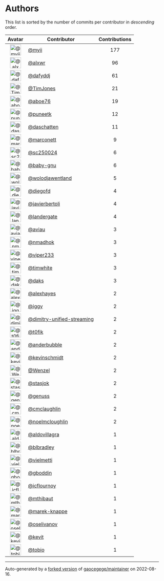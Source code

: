# Authors

This list is sorted by the number of commits per contributor in _descending_ order.

Avatar|Contributor|Contributions
:-:|---|:-:
<img class='float-left rounded-1' src='https://avatars.githubusercontent.com/u/10231489?v=4' width='36' height='36' alt='@myii'>|[@myii](https://github.com/myii)|177
<img class='float-left rounded-1' src='https://avatars.githubusercontent.com/u/1920805?v=4' width='36' height='36' alt='@alxwr'>|[@alxwr](https://github.com/alxwr)|96
<img class='float-left rounded-1' src='https://avatars.githubusercontent.com/u/4195158?v=4' width='36' height='36' alt='@dafyddj'>|[@dafyddj](https://github.com/dafyddj)|61
<img class='float-left rounded-1' src='https://avatars.githubusercontent.com/u/113170?v=4' width='36' height='36' alt='@TimJones'>|[@TimJones](https://github.com/TimJones)|21
<img class='float-left rounded-1' src='https://avatars.githubusercontent.com/u/1800660?v=4' width='36' height='36' alt='@aboe76'>|[@aboe76](https://github.com/aboe76)|19
<img class='float-left rounded-1' src='https://avatars.githubusercontent.com/u/528061?v=4' width='36' height='36' alt='@puneetk'>|[@puneetk](https://github.com/puneetk)|12
<img class='float-left rounded-1' src='https://avatars.githubusercontent.com/u/2094680?v=4' width='36' height='36' alt='@daschatten'>|[@daschatten](https://github.com/daschatten)|11
<img class='float-left rounded-1' src='https://avatars.githubusercontent.com/u/3315507?v=4' width='36' height='36' alt='@marconett'>|[@marconett](https://github.com/marconett)|9
<img class='float-left rounded-1' src='https://avatars.githubusercontent.com/u/8792243?v=4' width='36' height='36' alt='@sc250024'>|[@sc250024](https://github.com/sc250024)|6
<img class='float-left rounded-1' src='https://avatars.githubusercontent.com/u/1233212?v=4' width='36' height='36' alt='@baby-gnu'>|[@baby-gnu](https://github.com/baby-gnu)|6
<img class='float-left rounded-1' src='https://avatars.githubusercontent.com/u/117961?v=4' width='36' height='36' alt='@wolodjawentland'>|[@wolodjawentland](https://github.com/wolodjawentland)|5
<img class='float-left rounded-1' src='https://avatars.githubusercontent.com/u/3592675?v=4' width='36' height='36' alt='@diegofd'>|[@diegofd](https://github.com/diegofd)|4
<img class='float-left rounded-1' src='https://avatars.githubusercontent.com/u/242396?v=4' width='36' height='36' alt='@javierbertoli'>|[@javierbertoli](https://github.com/javierbertoli)|4
<img class='float-left rounded-1' src='https://avatars.githubusercontent.com/u/904839?v=4' width='36' height='36' alt='@landergate'>|[@landergate](https://github.com/landergate)|4
<img class='float-left rounded-1' src='https://avatars.githubusercontent.com/u/2706882?v=4' width='36' height='36' alt='@aviau'>|[@aviau](https://github.com/aviau)|3
<img class='float-left rounded-1' src='https://avatars.githubusercontent.com/u/3374962?v=4' width='36' height='36' alt='@nmadhok'>|[@nmadhok](https://github.com/nmadhok)|3
<img class='float-left rounded-1' src='https://avatars.githubusercontent.com/u/506391?v=4' width='36' height='36' alt='@viper233'>|[@viper233](https://github.com/viper233)|3
<img class='float-left rounded-1' src='https://avatars.githubusercontent.com/u/985171?v=4' width='36' height='36' alt='@timwhite'>|[@timwhite](https://github.com/timwhite)|3
<img class='float-left rounded-1' src='https://avatars.githubusercontent.com/u/52996?v=4' width='36' height='36' alt='@daks'>|[@daks](https://github.com/daks)|3
<img class='float-left rounded-1' src='https://avatars.githubusercontent.com/u/142916?v=4' width='36' height='36' alt='@alexhayes'>|[@alexhayes](https://github.com/alexhayes)|2
<img class='float-left rounded-1' src='https://avatars.githubusercontent.com/u/20441?v=4' width='36' height='36' alt='@iggy'>|[@iggy](https://github.com/iggy)|2
<img class='float-left rounded-1' src='https://avatars.githubusercontent.com/u/42472863?v=4' width='36' height='36' alt='@dimitry-unified-streaming'>|[@dimitry-unified-streaming](https://github.com/dimitry-unified-streaming)|2
<img class='float-left rounded-1' src='https://avatars.githubusercontent.com/u/2995329?v=4' width='36' height='36' alt='@t0fik'>|[@t0fik](https://github.com/t0fik)|2
<img class='float-left rounded-1' src='https://avatars.githubusercontent.com/u/350294?v=4' width='36' height='36' alt='@anderbubble'>|[@anderbubble](https://github.com/anderbubble)|2
<img class='float-left rounded-1' src='https://avatars.githubusercontent.com/u/489058?v=4' width='36' height='36' alt='@kevinschmidt'>|[@kevinschmidt](https://github.com/kevinschmidt)|2
<img class='float-left rounded-1' src='https://avatars.githubusercontent.com/u/964610?v=4' width='36' height='36' alt='@Wenzel'>|[@Wenzel](https://github.com/Wenzel)|2
<img class='float-left rounded-1' src='https://avatars.githubusercontent.com/u/1353637?v=4' width='36' height='36' alt='@stasjok'>|[@stasjok](https://github.com/stasjok)|2
<img class='float-left rounded-1' src='https://avatars.githubusercontent.com/u/3119969?v=4' width='36' height='36' alt='@genuss'>|[@genuss](https://github.com/genuss)|2
<img class='float-left rounded-1' src='https://avatars.githubusercontent.com/u/1061109?v=4' width='36' height='36' alt='@cmclaughlin'>|[@cmclaughlin](https://github.com/cmclaughlin)|2
<img class='float-left rounded-1' src='https://avatars.githubusercontent.com/u/13322818?v=4' width='36' height='36' alt='@noelmcloughlin'>|[@noelmcloughlin](https://github.com/noelmcloughlin)|2
<img class='float-left rounded-1' src='https://avatars.githubusercontent.com/u/684939?v=4' width='36' height='36' alt='@aldovillagra'>|[@aldovillagra](https://github.com/aldovillagra)|1
<img class='float-left rounded-1' src='https://avatars.githubusercontent.com/u/1435085?v=4' width='36' height='36' alt='@blbradley'>|[@blbradley](https://github.com/blbradley)|1
<img class='float-left rounded-1' src='https://avatars.githubusercontent.com/u/35047?v=4' width='36' height='36' alt='@vielmetti'>|[@vielmetti](https://github.com/vielmetti)|1
<img class='float-left rounded-1' src='https://avatars.githubusercontent.com/u/4395092?v=4' width='36' height='36' alt='@gboddin'>|[@gboddin](https://github.com/gboddin)|1
<img class='float-left rounded-1' src='https://avatars.githubusercontent.com/u/1166328?v=4' width='36' height='36' alt='@icflournoy'>|[@icflournoy](https://github.com/icflournoy)|1
<img class='float-left rounded-1' src='https://avatars.githubusercontent.com/u/2209106?v=4' width='36' height='36' alt='@mthibaut'>|[@mthibaut](https://github.com/mthibaut)|1
<img class='float-left rounded-1' src='https://avatars.githubusercontent.com/u/6347747?v=4' width='36' height='36' alt='@marek-knappe'>|[@marek-knappe](https://github.com/marek-knappe)|1
<img class='float-left rounded-1' src='https://avatars.githubusercontent.com/u/1576032?v=4' width='36' height='36' alt='@oselivanov'>|[@oselivanov](https://github.com/oselivanov)|1
<img class='float-left rounded-1' src='https://avatars.githubusercontent.com/u/273375?v=4' width='36' height='36' alt='@kevit'>|[@kevit](https://github.com/kevit)|1
<img class='float-left rounded-1' src='https://avatars.githubusercontent.com/u/444668?v=4' width='36' height='36' alt='@tobio'>|[@tobio](https://github.com/tobio)|1

---

Auto-generated by a [forked version](https://github.com/myii/maintainer) of [gaocegege/maintainer](https://github.com/gaocegege/maintainer) on 2022-08-16.
